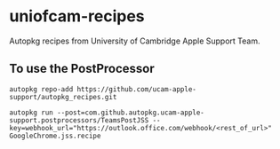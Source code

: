 # uniofcam-recipes
Autopkg recipes from University of Cambridge Apple Support Team.

## To use the PostProcessor

    autopkg repo-add https://github.com/ucam-apple-support/autopkg_recipes.git

    autopkg run --post=com.github.autopkg.ucam-apple-support.postprocessors/TeamsPostJSS --key=webhook_url="https://outlook.office.com/webhook/<rest_of_url>" GoogleChrome.jss.recipe 